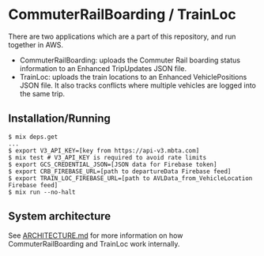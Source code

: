 # CommuterRailBoarding / TrainLoc

There are two applications which are a part of this repository, and run together in AWS.

- CommuterRailBoarding: uploads the Commuter Rail boarding status information
  to an Enhanced TripUpdates JSON file.
- TrainLoc: uploads the train locations to an Enhanced VehiclePositions JSON
  file. It also tracks conflicts where multiple vehicles are logged into the
  same trip.

## Installation/Running

```shell
$ mix deps.get
...
$ export V3_API_KEY=[key from https://api-v3.mbta.com]
$ mix test # V3_API_KEY is required to avoid rate limits
$ export GCS_CREDENTIAL_JSON=[JSON data for Firebase token]
$ export CRB_FIREBASE_URL=[path to departureData Firebase feed]
$ export TRAIN_LOC_FIREBASE_URL=[path to AVLData_from_VehicleLocation Firebase feed]
$ mix run --no-halt
```

## System architecture

See [ARCHITECTURE.md](./ARCHITECTURE.md) for more information on how
CommuterRailBoarding and TrainLoc work internally.

